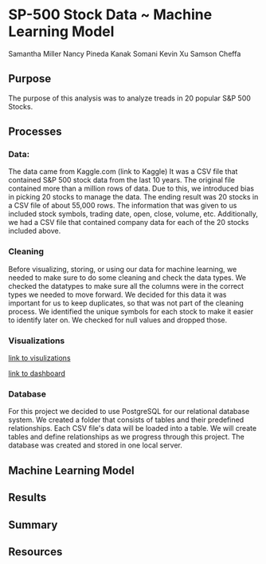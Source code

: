 # SP-500 Stock Data ~ Machine Learning Model

Samantha Miller 
Nancy Pineda
Kanak Somani
Kevin Xu
Samson Cheffa

## Purpose
The purpose of this analysis was to analyze treads in 20 popular S&P 500 Stocks.

## Processes

### Data:
The data came from Kaggle.com (link to Kaggle)
It was a CSV file that contained S&P 500 stock data from the last 10 years. The original file contained more than a million rows of data. Due to this, we introduced bias in picking 20 stocks to manage the data. 
The ending result was 20 stocks in a CSV file of about 55,000 rows. The information that was given to us included stock symbols, trading date, open, close, volume, etc.
Additionally, we had a CSV file that contained company data for each of the 20 stocks included above.

### Cleaning

Before visualizing, storing, or using our data for machine learning, we needed to make sure to do some cleaning and check the data types. 
We checked the datatypes to make sure all the columns were in the correct types we needed to move forward. We decided for this data it was important for us to keep duplicates, so that was not part of the cleaning process.
We identified the unique symbols for each stock to make it easier to identify later on. We checked for null values and dropped those.

### Visualizations

[link to visulizations](https://public.tableau.com/app/profile/zixuan.xu)

[link to dashboard](https://public.tableau.com/views/Dashboard_16747067831160/Dashboard1?:language=en-GB&publish=yes&:display_count=n&:origin=viz_share_link)

### Database

For this project we decided to use PostgreSQL for our relational database system. We created a folder that consists of tables and their predefined relationships. Each CSV file's data will be loaded into a table. We will create tables and define relationships as we progress through this project. The database was created and stored in one local server.

## Machine Learning Model

## Results

## Summary

## Resources
